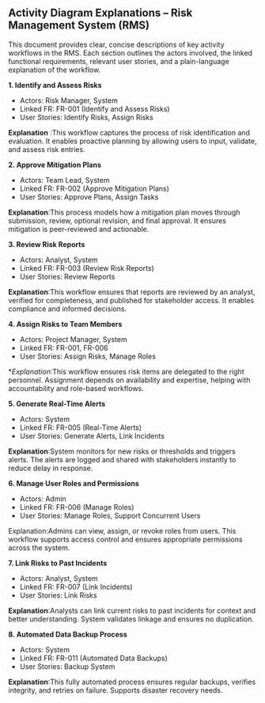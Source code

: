 ## Activity Diagram Explanations – Risk Management System (RMS)

This document provides clear, concise descriptions of key activity workflows in the RMS. Each section outlines the actors involved, the linked functional requirements, relevant user stories, and a plain-language explanation of the workflow.

**1. Identify and Assess Risks**

- Actors: Risk Manager, System
- Linked FR: FR-001 (Identify and Assess Risks)
- User Stories: Identify Risks, Assign Risks

**Explanation** :This workflow captures the process of risk identification and evaluation. It enables proactive planning by allowing users to input, validate, and assess risk entries.

**2. Approve Mitigation Plans**

- Actors: Team Lead, System
- Linked FR: FR-002 (Approve Mitigation Plans)
- User Stories: Approve Plans, Assign Tasks

**Explanation**:This process models how a mitigation plan moves through submission, review, optional revision, and final approval. It ensures mitigation is peer-reviewed and actionable.

**3. Review Risk Reports**

- Actors: Analyst, System
- Linked FR: FR-003 (Review Risk Reports)
- User Stories: Review Reports

**Explanation**:This workflow ensures that reports are reviewed by an analyst, verified for completeness, and published for stakeholder access. It enables compliance and informed decisions.

**4. Assign Risks to Team Members**

- Actors: Project Manager, System
- Linked FR: FR-001, FR-006
- User Stories: Assign Risks, Manage Roles

**Explanation*:This workflow ensures risk items are delegated to the right personnel. Assignment depends on availability and expertise, helping with accountability and role-based workflows.

**5. Generate Real-Time Alerts**

- Actors: System
- Linked FR: FR-005 (Real-Time Alerts)
- User Stories: Generate Alerts, Link Incidents

**Explanation**:System monitors for new risks or thresholds and triggers alerts. The alerts are logged and shared with stakeholders instantly to reduce delay in response.

**6. Manage User Roles and Permissions**

- Actors: Admin
- Linked FR: FR-006 (Manage Roles)
- User Stories: Manage Roles, Support Concurrent Users

Explanation:Admins can view, assign, or revoke roles from users. This workflow supports access control and ensures appropriate permissions across the system.

**7. Link Risks to Past Incidents**

- Actors: Analyst, System
- Linked FR: FR-007 (Link Incidents)
- User Stories: Link Risks

**Explanation**:Analysts can link current risks to past incidents for context and better understanding. System validates linkage and ensures no duplication.

**8. Automated Data Backup Process**

- Actors: System
- Linked FR: FR-011 (Automated Data Backups)
- User Stories: Backup System

**Explanation**:This fully automated process ensures regular backups, verifies integrity, and retries on failure. Supports disaster recovery needs.

